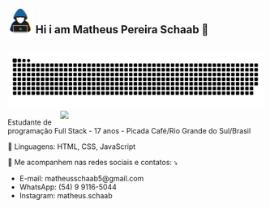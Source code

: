 <br>
	
## <picture><img src = "https://github.com/0xAbdulKhalid/0xAbdulKhalid/raw/main/assets/mdImages/about_me.gif" width = 50px></picture> **Hi i am Matheus Pereira Schaab 👋**


<br> 

<div align="center">
  <img  src="https://github.com/1999AZZAR/1999AZZAR/blob/main/resources/img/grid-snake.svg"
       alt="snake" /></a>
</div>

<img src="https://raw.githubusercontent.com/MicaelliMedeiros/micaellimedeiros/master/image/computer-illustration.png" min-width="400px" max-width="400px" width="400px" align="right">

<p align="left"> 
  Estudante de programação Full Stack - 17 anos - Picada Café/Rio Grande do Sul/Brasil
</p>

<p align="left">
  🦄 Linguagens: HTML, CSS, JavaScript
</p>

<p align="left">
  💌 Me acompanhem nas redes sociais e contatos: ⤵️
</p>
<ul>
	<li>E-mail: matheusschaab5@gmail.com</li>
	<li>WhatsApp: (54) 9 9116-5044</li>
	<li>Instagram: matheus.schaab</li>
</ul>

<!--
**matheusschaab10/matheusschaab10** is a ✨ _special_ ✨ repository because its `README.md` (this file) appears on your GitHub profile.

Here are some ideas to get you started:

- 🔭 I’m currently working on ...
- 🌱 I’m currently learning ...
- 👯 I’m looking to collaborate on ...
- 🤔 I’m looking for help with ...
- 💬 Ask me about ...
- 📫 How to reach me: ...
- 😄 Pronouns: ...
- ⚡ Fun fact: ...
-->
